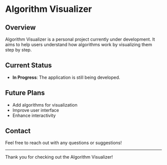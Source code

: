 # Algorithm Visualizer

## Overview

Algorithm Visualizer is a personal project currently under development. It aims to help users understand how algorithms work by visualizing them step by step.

## Current Status

- **In Progress**: The application is still being developed.

## Future Plans

- Add algorithms for visualization
- Improve user interface
- Enhance interactivity

## Contact

Feel free to reach out with any questions or suggestions!

---

Thank you for checking out the Algorithm Visualizer!
